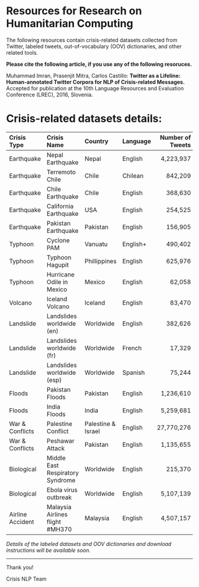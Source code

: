 # Resources for Research on Humanitarian Computing

The following resources contain crisis-related datasets collected from Twitter, labeled tweets, out-of-vocabulary (OOV) dictionaries, and other related tools.

**Please cite the following article, if you use any of the following resoruces.**

Muhammad Imran, Prasenjit Mitra, Carlos Castillo: **Twitter as a Lifeline: Human-annotated Twitter Corpora for NLP of Crisis-related Messages.** Accepted for publication at the 10th Language Resources and Evaluation Conference (LREC), 2016, Slovenia.

# Crisis-related datasets details:

| Crisis Type      | Crisis Name                      | Country            | Language | Number of Tweets | Start-date | End-date   |
| :---             |:---                              |:---                |:---      |---:         | ---:       | ---:       |
| Earthquake       | Nepal Earthquake                 | Nepal              | English  | 4,223,937   | 2015-04-25 | 2015-05-19 |
| Earthquake       | Terremoto Chile                  | Chile              | Chilean  | 842,209     | 2014-04-02 | 2014-04-10 |
| Earthquake       | Chile Earthquake                 | Chile              | English  | 368,630     | 2014-04-02 | 2014-04-17 |
| Earthquake       | California Earthquake            | USA                | English  | 254,525     | 2014-08-24 | 2014-08-30 |
| Earthquake       | Pakistan Earthquake              | Pakistan           | English  | 156,905     | 2013-09-25 | 2013-10-10 |
| Typhoon          | Cyclone PAM                      | Vanuatu            | English+ | 490,402     | 2015-03-11 | 2015-03-29 |
| Typhoon          | Typhoon Hagupit                  | Phillippines       | English  | 625,976     | 2014-12-03 | 2014-12-16 |
| Typhoon          | Hurricane Odile in Mexico        | Mexico             | English  | 62,058      | 2014-09-15 | 2014-09-28 |
| Volcano          | Iceland Volcano                  | Iceland            | English  | 83,470      | 2014-08-25 | 2014-09-01 |
| Landslide        | Landslides worldwide (en)        | Worldwide          | English  | 382,626     | 2014-05-28 | 2015-03-12 |
| Landslide        | Landslides worldwide (fr)        | Worldwide          | French   | 17,329      | 2015-03-12 | 2015-06-23 |
| Landslide        | Landslides worldwide (esp)       | Worldwide          | Spanish  | 75,244      | 2015-03-12 | 2015-06-23 |
| Floods           | Pakistan Floods                  | Pakistan           | English  | 1,236,610   | 2014-09-07 | 2014-09-22 |
| Floods           | India Floods                     | India              | English  | 5,259,681   | 2014-08-10 | 2014-09-03 |
| War & Conflicts  | Palestine Conflict               | Palestine & Israel | English  | 27,770,276  | 2014-07-12 | 2014-10-02 |
| War & Conflicts  | Peshawar Attack                  | Pakistan           | English  | 1,135,655   | 2014-12-16 | 2014-12-28 |
| Biological       | Middle East Respiratory Syndrome | Worldwide          | English  | 215,370     | 2014-04-27 | 2014-07-14 |
| Biological       | Ebola virus outbreak             | Worldwide          | English  | 5,107,139   | 2014-08-02 | 2014-10-27 |
| Airline Accident | Malaysia Airlines flight #MH370  | Malaysia           | English  | 4,507,157   | 2014-03-11 | 2014-07-12 |


*Details of the labeled datasets and OOV dictionaries and download instructions will be available soon.*

---
Thank you!

Crisis NLP Team
